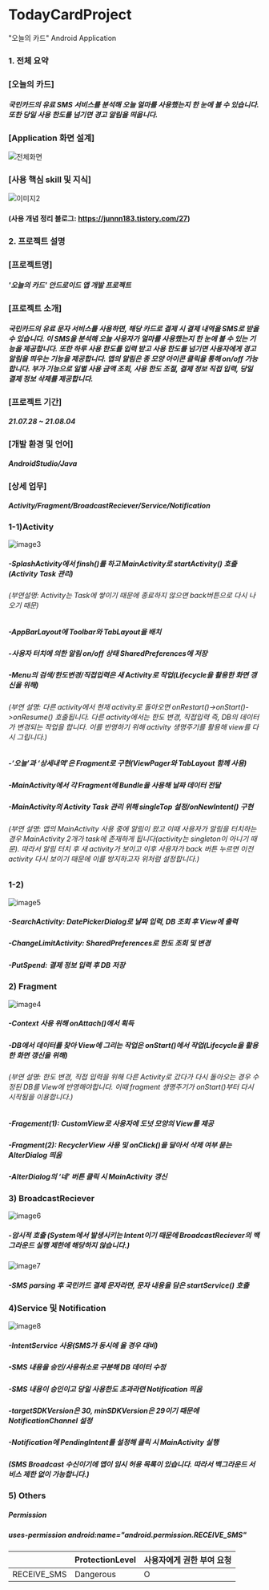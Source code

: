 # TodayCardProject
"오늘의 카드" Android Application
### 1. 전체 요약
### **[오늘의 카드]**
##### 국민카드의 유료 SMS 서비스를 분석해 오늘 얼마를 사용했는지 한 눈에 볼 수 있습니다. 또한 당일 사용 한도를 넘기면 경고 알림을 띄웁니다.  
### **[Application 화면 설계]**
![전체화면](https://user-images.githubusercontent.com/87768226/128277348-0ede9d4e-de88-42cc-b431-7ae63832d431.PNG)
### **[사용 핵심 skill 및 지식]** 
![이미지2](https://user-images.githubusercontent.com/87768226/128277622-1abe4aa4-7592-41f9-adae-434994b3c0bc.PNG)  
#### (사용 개념 정리 블로그: https://junnn183.tistory.com/27)
### 2. 프로젝트 설명
### **[프로젝트명]**
##### '오늘의 카드' 안드로이드 앱 개발 프로젝트
### **[프로젝트 소개]**
##### 국민카드의 유료 문자 서비스를 사용하면, 해당 카드로 결제 시 결제 내역을 SMS로 받을 수 있습니다. 이 SMS을 분석해 오늘 사용자가 얼마를 사용했는지 한 눈에 볼 수 있는 기능을 제공합니다. 또한 하루 사용 한도를 입력 받고 사용 한도를 넘기면 사용자에게 경고 알림을 띄우는 기능을 제공합니다. 앱의 알림은 종 모양 아이콘 클릭을 통해 on/off 가능합니다. 부가 기능으로 일별 사용 금액 조회, 사용 한도 조절, 결제 정보 직접 입력, 당일 결제 정보 삭제를 제공합니다.
### **[프로젝트 기간]**  
##### 21.07.28 ~ 21.08.04  
### **[개발 환경 및 언어]**
##### AndroidStudio/Java
### **[상세 업무]**
##### Activity/Fragment/BroadcastReciever/Service/Notification
### 1-1)Activity
![image3](https://user-images.githubusercontent.com/87768226/128278498-9a6d9e47-2c53-4d80-9a55-df28f923ff97.PNG)
##### -SplashActivity에서 finsh()를 하고 MainActivity로 startActivity() 호출(Activity Task 관리)
###### (부연설명: Activity는 Task에 쌓이기 때문에 종료하지 않으면 back버튼으로 다시 나오기 때문)
##### -AppBarLayout에 Toolbar와 TabLayout을 배치
##### -사용자 터치에 의한 알림 on/off 상태 SharedPreferences에 저장
##### -Menu의 검색/한도변경/직접입력은 새 Activity로 작업(Lifecycle을 활용한 화면 갱신을 위해)
###### (부연 설명: 다른 activity에서 현재 activity로 돌아오면 onRestart()->onStart()->onResume() 호출됩니다. 다른 activity에서는 한도 변경, 직접입력 즉, DB의 데이터가 변경되는 작업을 합니다. 이를 반영하기 위해 activity 생명주기를 활용해 view를 다시 그립니다.)
##### -‘오늘’과 ‘상세내역’은 Fragment로 구현(ViewPager와 TabLayout 함께 사용)
##### -MainActivity에서 각 Fragment에 Bundle을 사용해 날짜 데이터 전달
##### -MainActivity의 Activity Task 관리 위해 singleTop 설정/onNewIntent() 구현
###### (부연 설명: 앱의 MainActivity 사용 중에 알림이 왔고 이때 사용자가 알림을 터치하는 경우 MainActivity 2개가 task에 존재하게 됩니다(activity는 singleton이 아니기 때문). 따라서 알림 터치 후 새 activity가 보이고 이후 사용자가 back 버튼 누르면 이전 activity 다시 보이기 때문에 이를 방지하고자 위처럼 설정합니다.)
### 1-2)
![image5](https://user-images.githubusercontent.com/87768226/128278831-2e710d17-53c1-4855-b1f8-500d3be932cf.PNG)
##### -SearchActivity: DatePickerDialog로 날짜 입력, DB 조회 후 View에 출력
##### -ChangeLimitActivity: SharedPreferences로 한도 조회 및 변경
##### -PutSpend: 결제 정보 입력 후 DB 저장
### 2) Fragment
![image4](https://user-images.githubusercontent.com/87768226/128278681-3fb80d47-4934-4ecb-a2e9-ff4c53530ad8.PNG)
##### -Context 사용 위해 onAttach()에서 획득
##### -DB에서 데이터를 찾아 View에 그리는 작업은 onStart()에서 작업(Lifecycle을 활용한 화면 갱신을 위해)
###### (부연 설명: 한도 변경, 직접 입력을 위해 다른 Activity로 갔다가 다시 돌아오는 경우 수정된 DB를 View에 반영해야합니다. 이때 fragment 생명주기가 onStart()부터 다시 시작됨을 이용합니다.)
##### -Fragement(1): CustomView로 사용자에 도넛 모양의 View를 제공
##### -Fragment(2): RecyclerView 사용 및 onClick()을 달아서 삭제 여부 묻는 AlterDialog 띄움
##### -AlterDialog의 ‘네’ 버튼 클릭 시 MainActivity 갱신
### 3) BroadcastReciever
![image6](https://user-images.githubusercontent.com/87768226/128278980-a078d523-2c7a-4597-9a54-cc180f159022.PNG)
##### -암시적 호출 (System에서 발생시키는 Intent이기 때문에 BroadcastReciever의 백그라운드 실행 제한에 해당하지 않습니다.)
![image7](https://user-images.githubusercontent.com/87768226/128279215-6247a0bb-782c-4d3f-8058-6fb01010ffc2.PNG)
##### -SMS parsing 후 국민카드 결제 문자라면, 문자 내용을 담은 startService() 호출
### 4)Service 및 Notification
![image8](https://user-images.githubusercontent.com/87768226/128279328-cc1ca79f-5266-4792-8ec9-02c366741c6a.PNG)
##### -IntentService 사용(SMS가 동시에 올 경우 대비)
##### -SMS 내용을 승인/사용취소로 구분해 DB 데이터 수정
##### -SMS 내용이 승인이고 당일 사용한도 초과라면 Notification 띄움
##### -targetSDKVersion은 30, minSDKVersion은 29이기 때문에 NotificationChannel 설정
##### -Notification에 PendingIntent를 설정해 클릭 시 MainActivity 실행
##### (SMS Broadcast 수신이기에 앱이 임시 허용 목록이 있습니다. 따라서 백그라운드 서비스 제한 없이 가능합니다.)
### 5) Others  
##### Permission  
##### uses-permission android:name="android.permission.RECEIVE_SMS"   
| |ProtectionLevel|사용자에게 권한 부여 요청|
|------|---|---|
|RECEIVE_SMS|Dangerous|O|
